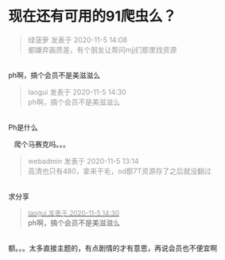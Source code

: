# 现在还有可用的91爬虫么？


<div class="quote"><blockquote><font color="#999999">绿菠萝 发表于 2020-11-5 14:08</font><br />
<font color="#999999">都嫌弃画质差，有个朋友让帮问mjj们那里找资源</font></blockquote></div><br />
ph啊，搞个会员不是美滋滋么

<div class="quote"><blockquote><font color="#999999">laogui 发表于 2020-11-5 14:30</font><br />
<font color="#999999">ph啊，搞个会员不是美滋滋么</font></blockquote></div><br />
Ph是什么<br />


&nbsp; &nbsp;爬个马赛克吗。。。&nbsp; &nbsp;&nbsp; &nbsp;

<div class="quote"><blockquote><font color="#999999">webadmin 发表于 2020-11-5 13:14</font><br />
<font color="#999999">高清也只有480，拿来干毛，od那7T资源存了之后就没翻过</font></blockquote></div><br />
求分享

<div class="quote"><blockquote><font size="2"><a href="https://www.hostloc.com/forum.php?mod=redirect&amp;goto=findpost&amp;pid=9406584&amp;ptid=762672" target="_blank"><font color="#999999">laogui 发表于 2020-11-5 14:30</font></a></font><br />
ph啊，搞个会员不是美滋滋么</blockquote></div><br />
额。。。太多直接主题的，有点剧情的才有意思，再说会员也不便宜啊
